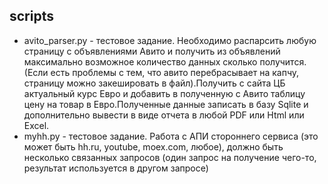 ## scripts

* avito_parser.py - тестовое задание.
Необходимо распарсить любую страницу с объявлениями Авито и получить из объявлений максимально возможное количество данных сколько получится. (Если есть
проблемы с тем, что авито перебрасывает на капчу, страницу можно закешировать в файл).Получить с сайта ЦБ актуальный курс Евро и добавить в полученную с Авито таблицу цену
на товар в Евро.Полученные данные записать в базу Sqlite и дополнительно вывести в виде отчета в
любой PDF или Html или Excel.
* myhh.py - тестовое задание.
Работа с АПИ стороннего сервиса (это может быть hh.ru, youtube, moex.com, любое), должно быть несколько связанных запросов (один запрос на получение чего-то, результат используется в другом запросе)
